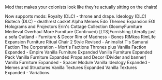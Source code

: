 Mod that makes your colonists look like they're actually sitting on the chairs!

Now supports mods:
Royalty (DLC) - throne and drape.
Ideology (DLC)
Biotech (DLC) - deathrest casket
Alpha Memes
Edo Themed Expansion
EGI Holograms and Projectors
Erin's Cottage Collection
GloomyFurniture
Medieval Overhaul
More Furniture (Continued)
[LTS]Furnishing
Literally just a sofa
Outland - Furniture & Decor
Rim of Madness - Bones
RIMkea
RimLife Expansion Furniture
Ritual Chair 2
Style Revised - Animalist
T's Samurai Faction
The Corporation - Mort's Factions
Thrones plus
Vanilla Faction Expanded - Empire
Vanilla Furniture Expanded
Vanilla Furniture Expanded Pack
Vanilla Furniture Expanded Props and Decor (Divider and banner)
Vanilla Furniture Expanded - Spacer Module
Vanilla Ideology Expanded - Memes and Structures
Vanilla Textures Expanded
Vanilla Textures Expanded - Variations
